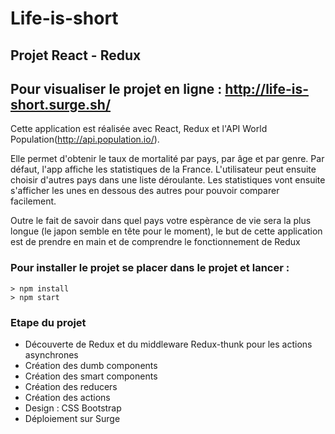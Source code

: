 # Life-is-short #

## Projet React - Redux ##
## Pour visualiser le projet en ligne : http://life-is-short.surge.sh/ ##

Cette application est réalisée avec React, Redux et l'API World Population(http://api.population.io/).

Elle permet d'obtenir le taux de mortalité par pays, par âge et par genre.
Par défaut, l'app affiche les statistiques de la France.
L'utilisateur peut ensuite choisir d'autres pays dans une liste déroulante.
Les statistiques vont ensuite s'afficher les unes en dessous des autres pour pouvoir comparer facilement.

Outre le fait de savoir dans quel pays votre espèrance de vie sera la plus longue (le japon semble en tête pour le moment), le but de cette application est de prendre en main et de comprendre le fonctionnement de Redux

### Pour installer le projet se placer dans le projet et lancer : ###

```
> npm install
> npm start
```

### Etape du projet ###
* Découverte de Redux et du middleware Redux-thunk pour les actions asynchrones
* Création des dumb components
* Création des smart components
* Création des reducers
* Création des actions
* Design : CSS Bootstrap
* Déploiement sur Surge


